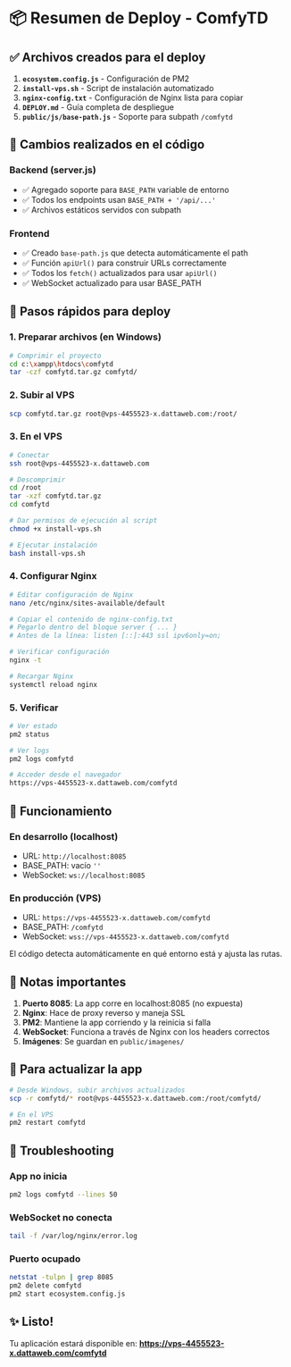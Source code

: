 # 📦 Resumen de Deploy - ComfyTD

## ✅ Archivos creados para el deploy

1. **`ecosystem.config.js`** - Configuración de PM2
2. **`install-vps.sh`** - Script de instalación automatizado
3. **`nginx-config.txt`** - Configuración de Nginx lista para copiar
4. **`DEPLOY.md`** - Guía completa de despliegue
5. **`public/js/base-path.js`** - Soporte para subpath `/comfytd`

## 🔧 Cambios realizados en el código

### Backend (server.js)
- ✅ Agregado soporte para `BASE_PATH` variable de entorno
- ✅ Todos los endpoints usan `BASE_PATH + '/api/...'`
- ✅ Archivos estáticos servidos con subpath

### Frontend
- ✅ Creado `base-path.js` que detecta automáticamente el path
- ✅ Función `apiUrl()` para construir URLs correctamente
- ✅ Todos los `fetch()` actualizados para usar `apiUrl()`
- ✅ WebSocket actualizado para usar BASE_PATH

## 🚀 Pasos rápidos para deploy

### 1. Preparar archivos (en Windows)
```bash
# Comprimir el proyecto
cd c:\xampp\htdocs\comfytd
tar -czf comfytd.tar.gz comfytd/
```

### 2. Subir al VPS
```bash
scp comfytd.tar.gz root@vps-4455523-x.dattaweb.com:/root/
```

### 3. En el VPS
```bash
# Conectar
ssh root@vps-4455523-x.dattaweb.com

# Descomprimir
cd /root
tar -xzf comfytd.tar.gz
cd comfytd

# Dar permisos de ejecución al script
chmod +x install-vps.sh

# Ejecutar instalación
bash install-vps.sh
```

### 4. Configurar Nginx
```bash
# Editar configuración de Nginx
nano /etc/nginx/sites-available/default

# Copiar el contenido de nginx-config.txt
# Pegarlo dentro del bloque server { ... }
# Antes de la línea: listen [::]:443 ssl ipv6only=on;

# Verificar configuración
nginx -t

# Recargar Nginx
systemctl reload nginx
```

### 5. Verificar
```bash
# Ver estado
pm2 status

# Ver logs
pm2 logs comfytd

# Acceder desde el navegador
https://vps-4455523-x.dattaweb.com/comfytd
```

## 🎯 Funcionamiento

### En desarrollo (localhost)
- URL: `http://localhost:8085`
- BASE_PATH: vacío `''`
- WebSocket: `ws://localhost:8085`

### En producción (VPS)
- URL: `https://vps-4455523-x.dattaweb.com/comfytd`
- BASE_PATH: `/comfytd`
- WebSocket: `wss://vps-4455523-x.dattaweb.com/comfytd`

El código detecta automáticamente en qué entorno está y ajusta las rutas.

## 📝 Notas importantes

1. **Puerto 8085**: La app corre en localhost:8085 (no expuesta)
2. **Nginx**: Hace de proxy reverso y maneja SSL
3. **PM2**: Mantiene la app corriendo y la reinicia si falla
4. **WebSocket**: Funciona a través de Nginx con los headers correctos
5. **Imágenes**: Se guardan en `public/imagenes/`

## 🔄 Para actualizar la app

```bash
# Desde Windows, subir archivos actualizados
scp -r comfytd/* root@vps-4455523-x.dattaweb.com:/root/comfytd/

# En el VPS
pm2 restart comfytd
```

## 🐛 Troubleshooting

### App no inicia
```bash
pm2 logs comfytd --lines 50
```

### WebSocket no conecta
```bash
tail -f /var/log/nginx/error.log
```

### Puerto ocupado
```bash
netstat -tulpn | grep 8085
pm2 delete comfytd
pm2 start ecosystem.config.js
```

## ✨ Listo!

Tu aplicación estará disponible en:
**https://vps-4455523-x.dattaweb.com/comfytd**
